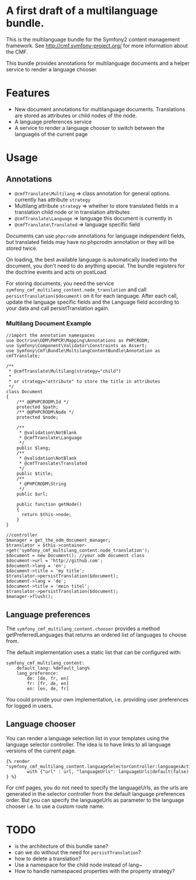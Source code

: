 # A first draft of a multilanguage bundle.

This is the multilanguage bundle for the Symfony2 content management framework.
See http://cmf.symfony-project.org/ for more information about the CMF.

This bundle provides annotations for multilanguage documents and a helper
service to render a language chooser.

# Features

* New document annotations for multilanguage documents. Translations are stored
    as attributes or child nodes of the node.
* A language preferences service
* A service to render a language chooser to switch between the languages of the
    current page

# Usage

## Annotations

* ``@cmfTranslate\Multilang`` => class annotation for general options. currently has attribute ``strategy``
* Multilang attribute ``strategy`` => whether to store translated fields in a translation child node or in translation attributes
* ``@cmfTranslate\Language`` => language this document is currently in
* ``@cmfTranslate\Translated`` => language specific field

Documents can use ``phpcrodm`` annotations for language independent fields, but
translated fields may have no phpcrodm annotation or they will be stored twice.

On loading, the best available language is automatically loaded into the
document, you don't need to do anything special. The bundle registers for the
doctrine events and acts on postLoad.

For storing documents, you need the service
``symfony_cmf_multilang_content.node_translation`` and call
``persistTranslation($document)`` on it for each language. After each call,
update the language specific fields and the Language field according to your
data and call persistTranslation again.

### Multilang Document Example

    //import the annotation namespaces
    use Doctrine\ODM\PHPCR\Mapping\Annotations as PHPCRODM;
    use Symfony\Component\Validator\Constraints as Assert;
    use Symfony\Cmf\Bundle\MultilangContentBundle\Annotation as cmfTranslate;

    /**
     * @cmfTranslate\Multilang(strategy="child")
     *
     * or strategy="attribute" to store the title in attributes
     */
    class Document
    {
        /** @@PHPCRODM\Id */
        protected $path;
        /** @@PHPCRODM\Node */
        protected $node;

        /**
         * @validation\NotBlank
         * @cmfTranslate\Language
         */
        public $lang;
        /**
         * @validation\NotBlank
         * @cmfTranslate\Translated
         */
        public $title;
        /**
         * @PHPCRODM\String
         */
        public $url;

        public function getNode()
        {
          return $this->node;
        }
    }

    //controller
    $manager = get_the_odm_document_manager;
    $translator = $this->container->get('symfony_cmf_multilang_content.node_translation');
    $document = new Document(); //your odm document class
    $document->url = 'http://github.com';
    $document->lang = 'en';
    $document->title = 'my title';
    $translator->persistTranslation($document);
    $document->lang = 'de';
    $document->title = 'mein titel';
    $translator->persistTranslation($document);
    $manager->flush();


## Language preferences

The ``symfony_cmf_multilang_content.chooser`` provides a method
getPreferredLanguages that returns an ordered list of languages to choose from.

The default implementation uses a static list that can be configured with:


    symfony_cmf_multilang_content:
        default_lang: %default_lang%
        lang_preference:
            de: [de, fr, en]
            fr: [fr, de, en]
            en: [en, de, fr]

You could provide your own implementation, i.e. providing user preferences for
logged in users.


## Language chooser

You can render a language selection list in your templates using the language
selector controller. The idea is to have links to all language versions of the
current page.

    {% render "symfony_cmf_multilang_content.languageSelectorController:languagesAction"
            with {"url" : url, "languageUrls": languageUrls|default(false) } %}

For cmf pages, you do not need to specify the languageUrls, as the urls are
generated in the selector controller from the default language preferences
order.
But you can specify the languageUrls as parameter to the language chooser
i.e. to use a custom route name.


# TODO

* is the architecture of this bundle sane?
* can we do without the need for ``persistTranslation``?
* how to delete a translation?
* Use a namespace for the child node instead of lang~
* How to handle namespaced properties with the property strategy?
